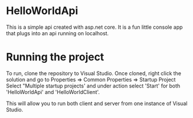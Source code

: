 # HelloWorldApi

This is a simple api created with asp.net core.  It is a fun little console app that plugs into an api running on localhost.

# Running the project

To run, clone the repository to Visual Studio.  Once cloned, right click the solution and go to 
Properties => Common Properties => Startup Project
Select "Multiple startup projects' and under action select 'Start' for both 'HelloWorldApi' and 'HelloWorldClient'.

This will allow you to run both client and server from one instance of Visual Studio. 
